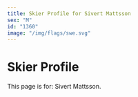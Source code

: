 ```yaml
---
title: Skier Profile for Sivert Mattsson
sex: "M"
id: "1360"
image: "/img/flags/swe.svg" 
---
```


# Skier Profile

This page is for: Sivert Mattsson.
    